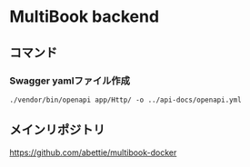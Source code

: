 # MultiBook backend

## コマンド
### Swagger yamlファイル作成
```
./vendor/bin/openapi app/Http/ -o ../api-docs/openapi.yml
```

## メインリポジトリ
https://github.com/abettie/multibook-docker